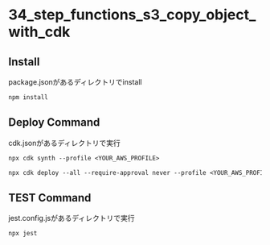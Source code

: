 # 34_step_functions_s3_copy_object_with_cdk

## Install

package.jsonがあるディレクトリでinstall

```txt
npm install
```

## Deploy Command

cdk.jsonがあるディレクトリで実行

```txt
npx cdk synth --profile <YOUR_AWS_PROFILE>
```

```txt
npx cdk deploy --all --require-approval never --profile <YOUR_AWS_PROFILE>
```

## TEST Command

jest.config.jsがあるディレクトリで実行

```txt
npx jest
```
